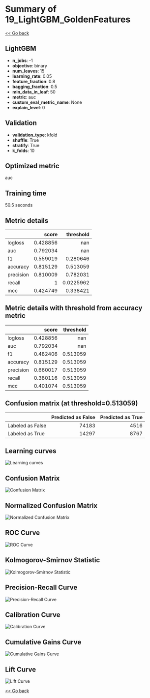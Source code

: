 # Summary of 19_LightGBM_GoldenFeatures

[<< Go back](../README.md)


## LightGBM
- **n_jobs**: -1
- **objective**: binary
- **num_leaves**: 15
- **learning_rate**: 0.05
- **feature_fraction**: 0.8
- **bagging_fraction**: 0.5
- **min_data_in_leaf**: 50
- **metric**: auc
- **custom_eval_metric_name**: None
- **explain_level**: 0

## Validation
 - **validation_type**: kfold
 - **shuffle**: True
 - **stratify**: True
 - **k_folds**: 10

## Optimized metric
auc

## Training time

50.5 seconds

## Metric details
|           |    score |   threshold |
|:----------|---------:|------------:|
| logloss   | 0.428856 | nan         |
| auc       | 0.792034 | nan         |
| f1        | 0.559019 |   0.280646  |
| accuracy  | 0.815129 |   0.513059  |
| precision | 0.810009 |   0.782031  |
| recall    | 1        |   0.0225962 |
| mcc       | 0.424749 |   0.338421  |


## Metric details with threshold from accuracy metric
|           |    score |   threshold |
|:----------|---------:|------------:|
| logloss   | 0.428856 |  nan        |
| auc       | 0.792034 |  nan        |
| f1        | 0.482406 |    0.513059 |
| accuracy  | 0.815129 |    0.513059 |
| precision | 0.660017 |    0.513059 |
| recall    | 0.380116 |    0.513059 |
| mcc       | 0.401074 |    0.513059 |


## Confusion matrix (at threshold=0.513059)
|                  |   Predicted as False |   Predicted as True |
|:-----------------|---------------------:|--------------------:|
| Labeled as False |                74183 |                4516 |
| Labeled as True  |                14297 |                8767 |

## Learning curves
![Learning curves](learning_curves.png)
## Confusion Matrix

![Confusion Matrix](confusion_matrix.png)


## Normalized Confusion Matrix

![Normalized Confusion Matrix](confusion_matrix_normalized.png)


## ROC Curve

![ROC Curve](roc_curve.png)


## Kolmogorov-Smirnov Statistic

![Kolmogorov-Smirnov Statistic](ks_statistic.png)


## Precision-Recall Curve

![Precision-Recall Curve](precision_recall_curve.png)


## Calibration Curve

![Calibration Curve](calibration_curve_curve.png)


## Cumulative Gains Curve

![Cumulative Gains Curve](cumulative_gains_curve.png)


## Lift Curve

![Lift Curve](lift_curve.png)



[<< Go back](../README.md)
